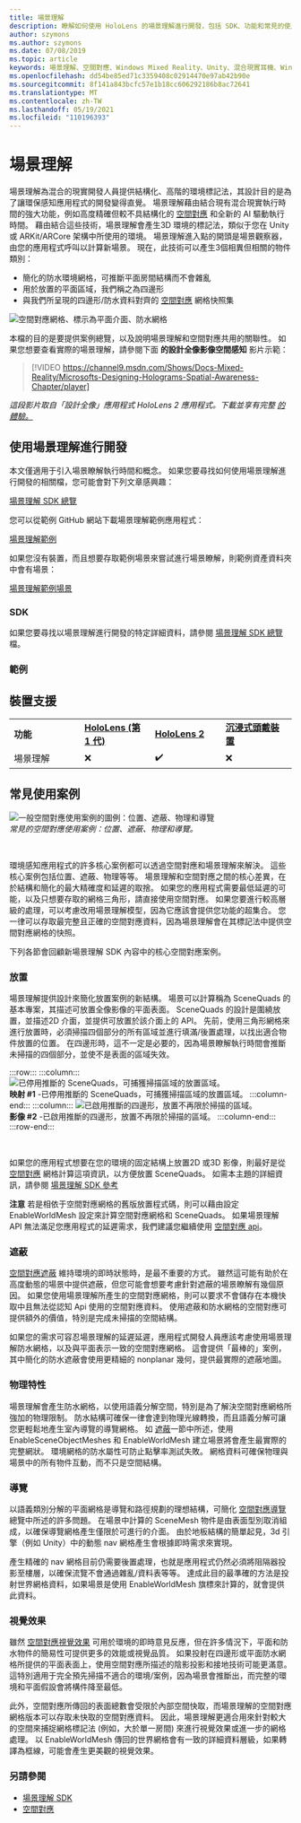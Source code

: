 ```yaml
---
title: 場景理解
description: 瞭解如何使用 HoloLens 的場景理解進行開發，包括 SDK、功能和常見的使用案例。
author: szymons
ms.author: szymons
ms.date: 07/08/2019
ms.topic: article
keywords: 場景理解、空間對應、Windows Mixed Reality、Unity、混合現實耳機、Windows Mixed reality 耳機、虛擬實境耳機、HoloLens、遮蔽、SDK
ms.openlocfilehash: dd54be85ed71c3359408c02914470e97ab42b90e
ms.sourcegitcommit: 8f141a843bcfc57e1b18cc606292186b8ac72641
ms.translationtype: MT
ms.contentlocale: zh-TW
ms.lasthandoff: 05/19/2021
ms.locfileid: "110196393"
---
```

# <a name="scene-understanding"></a>場景理解

場景理解為混合的現實開發人員提供結構化、高階的環境標記法，其設計目的是為了讓環保感知應用程式的開發變得直覺。 場景理解藉由結合現有混合現實執行時間的強大功能，例如高度精確但較不具結構化的 [空間對應](spatial-mapping.md) 和全新的 AI 驅動執行時間。 藉由結合這些技術，場景理解會產生3D 環境的標記法，類似于您在 Unity 或 ARKit/ARCore 架構中所使用的環境。 場景理解進入點的開頭是場景觀察器，由您的應用程式呼叫以計算新場景。 現在，此技術可以產生3個相異但相關的物件類別：

* 簡化的防水環境網格，可推斷平面房間結構而不會雜亂
* 用於放置的平面區域，我們稱之為四邊形
* 與我們所呈現的四邊形/防水資料對齊的 [空間對應](spatial-mapping.md) 網格快照集

![空間對應網格、標示為平面介面、防水網格](images/SUScenarios.png)

本檔的目的是要提供案例總覽，以及說明場景理解和空間對應共用的關聯性。 如果您想要查看實際的場景理解，請參閱下面 **的設計全像影像空間感知** 影片示範：

> [!VIDEO https://channel9.msdn.com/Shows/Docs-Mixed-Reality/Microsofts-Designing-Holograms-Spatial-Awareness-Chapter/player]

*這段影片取自「設計全像」應用程式 HoloLens 2 應用程式。下載並享有完整 [的體驗。](https://aka.ms/dhapp)*

## <a name="developing-with-scene-understanding"></a>使用場景理解進行開發

本文僅適用于引入場景瞭解執行時間和概念。 如果您要尋找如何使用場景理解進行開發的相關檔，您可能會對下列文章感興趣：

[場景理解 SDK 總覽](../develop/platform-capabilities-and-apis/scene-understanding-SDK.md)

您可以從範例 GitHub 網站下載場景理解範例應用程式：

[場景理解範例](https://github.com/microsoft/MixedReality-SceneUnderstanding-Samples)

如果您沒有裝置，而且想要存取範例場景來嘗試進行場景瞭解，則範例資產資料夾中會有場景：

[場景理解範例場景](https://github.com/sceneunderstanding-microsoft/unitysample/tree/master/Assets/Resources/SerializedScenesForPCPath)

### <a name="sdk"></a>SDK

如果您要尋找以場景理解進行開發的特定詳細資料，請參閱 [場景理解 SDK 總覽](../develop/platform-capabilities-and-apis/scene-understanding-SDK.md) 檔。

### <a name="sample"></a>範例

## <a name="device-support"></a>裝置支援

<table>
    <colgroup>
    <col width="25%" />
    <col width="25%" />
    <col width="25%" />
    <col width="25%" />
    </colgroup>
    <tr>
        <td><strong>功能</strong></td>
        <td><a href="/hololens/hololens1-hardware"><strong>HoloLens (第 1 代)</strong></a></td>
        <td><a href="https://docs.microsoft.com/hololens/hololens2-hardware"><strong>HoloLens 2</strong></td>
        <td><a href="../discover/immersive-headset-hardware-details.md"><strong>沉浸式頭戴裝置</strong></a></td>
    </tr>
     <tr>
        <td>場景理解</td>
        <td>❌</td>
        <td>✔️</td>
        <td>❌</td>
    </tr>
</table>

## <a name="common-usage-scenarios"></a>常見使用案例

![一般空間對應使用案例的圖例：位置、遮蔽、物理和導覽](images/sm-concepts-1000px.png)<br>
*常見的空間對應使用案例：位置、遮蔽、物理和導覽。*

<br>

環境感知應用程式的許多核心案例都可以透過空間對應和場景理解來解決。 這些核心案例包括位置、遮蔽、物理等等。 場景理解和空間對應之間的核心差異，在於結構和簡化的最大精確度和延遲的取捨。 如果您的應用程式需要最低延遲的可能，以及只想要存取的網格三角形，請直接使用空間對應。 如果您要進行較高層級的處理，可以考慮改用場景理解模型，因為它應該會提供您功能的超集合。 您一律可以存取最完整且正確的空間對應資料，因為場景理解會在其標記法中提供空間對應網格的快照。

下列各節會回顧新場景理解 SDK 內容中的核心空間對應案例。

### <a name="placement"></a>放置

場景理解提供設計來簡化放置案例的新結構。 場景可以計算稱為 SceneQuads 的基本專案，其描述可放置全像影像的平面表面。 SceneQuads 的設計是圍繞放置，並描述2D 介面，並提供可放置於該介面上的 API。 先前，使用三角形網格來進行放置時，必須掃描四個部分的所有區域並進行填滿/後置處理，以找出適合物件放置的位置。 在四邊形時，這不一定是必要的，因為場景瞭解執行時間會推斷未掃描的四個部分，並使不是表面的區域失效。

:::row:::
    :::column:::
       ![已停用推斷的 SceneQuads，可捕獲掃描區域的放置區域。](images/SUQuads.png)<br>
       **映射 #1** -已停用推斷的 SceneQuads，可捕獲掃描區域的放置區域。
    :::column-end:::
        :::column:::
       ![已啟用推斷的四邊形，放置不再限於掃描的區域。](images/SUWatertight.png)<br>
        **影像 #2** -已啟用推斷的四邊形，放置不再限於掃描的區域。
    :::column-end:::
:::row-end:::

<br>


如果您的應用程式想要在您的環境的固定結構上放置2D 或3D 影像，則最好是從 [空間對應](spatial-mapping.md) 網格計算這項資訊，以方便放置 SceneQuads。 如需本主題的詳細資訊，請參閱 [場景理解 SDK 參考](../develop/platform-capabilities-and-apis/scene-understanding-SDK.md)

**注意** 若是相依于空間對應網格的舊版放置程式碼，則可以藉由設定 EnableWorldMesh 設定來計算空間對應網格和 SceneQuads。 如果場景理解 API 無法滿足您應用程式的延遲需求，我們建議您繼續使用 [空間對應 api](spatial-mapping.md#placement)。

### <a name="occlusion"></a>遮蔽

[空間對應遮蔽](spatial-mapping.md#occlusion) 維持環境的即時狀態時，是最不重要的方式。 雖然這可能有助於在高度動態的場景中提供遮蔽，但您可能會想要考慮針對遮蔽的場景瞭解有幾個原因。 如果您使用場景理解所產生的空間對應網格，則可以要求不會儲存在本機快取中且無法從認知 Api 使用的空間對應資料。 使用遮蔽和防水網格的空間對應可提供額外的價值，特別是完成未掃描的空間結構。

如果您的需求可容忍場景理解的延遲延遲，應用程式開發人員應該考慮使用場景理解防水網格，以及與平面表示一致的空間對應網格。 這會提供「最棒的」案例，其中簡化的防水遮蔽會使用更精細的 nonplanar 幾何，提供最實際的遮蔽地圖。

### <a name="physics"></a>物理特性

場景理解會產生防水網格，以使用語義分解空間，特別是為了解決空間對應網格所強加的物理限制。 防水結構可確保一律會達到物理光線轉換，而且語義分解可讓您更輕鬆地產生室內導覽的導覽網格。 如 [遮蔽](#occlusion)一節中所述，使用 EnableSceneObjectMeshes 和 EnableWorldMesh 建立場景將會產生最實際的完整網狀。 環境網格的防水屬性可防止點擊率測試失敗。 網格資料可確保物理與場景中的所有物件互動，而不只是空間結構。

### <a name="navigation"></a>導覽

以語義類別分解的平面網格是導覽和路徑規劃的理想結構，可簡化 [空間對應導覽](spatial-mapping.md#navigation) 總覽中所述的許多問題。 在場景中計算的 SceneMesh 物件是由表面型別取消組成，以確保導覽網格產生僅限於可進行的介面。 由於地板結構的簡單起見，3d 引擎（例如 Unity）中的動態 nav 網格產生會根據即時需求來實現。

產生精確的 nav 網格目前仍需要後置處理，也就是應用程式仍然必須將阻隔器投影至樓層，以確保流覽不會通過雜亂/資料表等等。 達成此目的最準確的方法是投射世界網格資料，如果場景是使用 EnableWorldMesh 旗標來計算的，就會提供此資料。

### <a name="visualization"></a>視覺效果

雖然 [空間對應視覺效果](spatial-mapping.md#visualization) 可用於環境的即時意見反應，但在許多情況下，平面和防水物件的簡易性可提供更多的效能或視覺品質。 如果投射在四邊形或平面防水網格所提供的平面表面上，使用空間對應所描述的陰影投影和接地技術可能更滿意。 這特別適用于完全預先掃描不適合的環境/案例，因為場景會推斷出，而完整的環境和平面假設會將構件降至最低。

此外，空間對應所傳回的表面總數會受限於內部空間快取，而場景理解的空間對應網格版本可以存取未快取的空間對應資料。 因此，場景理解更適合用來針對較大的空間來捕捉網格標記法 (例如，大於單一房間) 來進行視覺效果或進一步的網格處理。 以 EnableWorldMesh 傳回的世界網格會有一致的詳細資料層級，如果轉譯為框線，可能會產生更美觀的視覺效果。

### <a name="see-also"></a>另請參閱

* [場景理解 SDK](../develop/platform-capabilities-and-apis/scene-understanding-SDK.md)
* [空間對應](spatial-mapping.md)